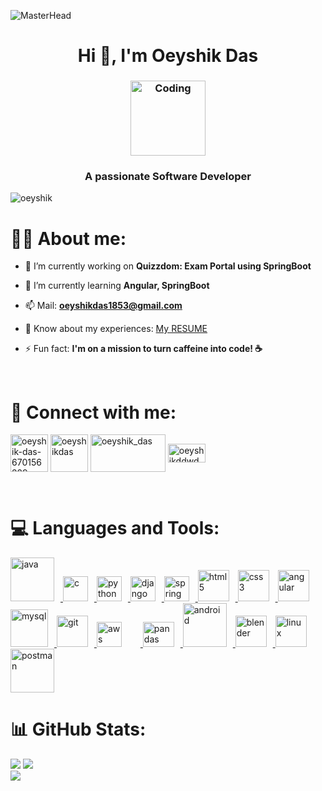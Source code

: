 ![MasterHead](https://drive.google.com/uc?id=1qz-xUqnic0LMCI9bNygdvzMw-Pa7_9Ix)
<h1 align="center">Hi 👋, I'm Oeyshik Das</h1>
<h3 align="center"> <img alt="Coding" width="120" src="https://drive.google.com/uc?id=1aN2nx1hg0NpS8ydB8skpXuoEssffPOdQ" style="margin-left: 0px;"></h3>
<!---1xLZvqI68fnLsgM9bskUOgLjQcYKnucU-><!--1n0AHS7_T37Jl1SxnNk2k1zjWnL8FHDJO-->
<h3 align="center">A passionate Software Developer</h3>
<p align="left"> <img src="https://komarev.com/ghpvc/?username=oeyshik&label=Profile%20views&color=0e75b6&style=flat" alt="oeyshik" /> </p>

<h1 align="left">👨‍🎓 About me:</h1>

- 🔭 I’m currently working on **Quizzdom: Exam Portal using SpringBoot**

- 🌱 I’m currently learning **Angular, SpringBoot**

- 📫 Mail: **oeyshikdas1853@gmail.com**

- 📄 Know about my experiences: [My RESUME](https://drive.google.com/drive/folders/1Nw8F31vGrVDnhJXYH_W_GvK75A8jie28?usp=sharing)

- ⚡ Fun fact: **I'm on a mission to turn caffeine into code! ☕**

<br/><h1 align="left">🤝 Connect with me:</h1>
<p align="left">
<a href="https://linkedin.com/in/oeyshik-das-670156229" target="blank"> <img align="center" src="https://drive.google.com/uc?id=1TlbLUPaB3h1SFkArfu-4f3fSmkC9Uk-C" alt="oeyshik-das-670156229"  height="60" width="60" ></a>
<a href="https://instagram.com/oeyshikdas" target="blank"><img align="center" src="https://drive.google.com/uc?id=1cUiFKqBdLqSJtHnDNFWEITsdCtepUedd" alt="oeyshikdas" height="60" width="60"></a>
<a href="https://www.leetcode.com/oeyshik_das" target="blank"><img align="center" src="https://drive.google.com/uc?id=1wr_cVc-0akT5sHOwep4hCaI9Y3dO19KZ" alt="oeyshik_das" height="60" width="120"></a>
<a href="https://auth.geeksforgeeks.org/user/oeyshikddwd2" target="blank"><img align="center" src="https://drive.google.com/uc?id=1ZKUT2VpMgnAV-jWO6ialwJsvUN86bwYE" alt="oeyshikddwd2" height="30" width="60"></a>
</p><br/>

<!--<h1 align="left">💻 Languages and Tools:</h1>
<p align="left">
  <a href="https://www.java.com" target="_blank" rel="noreferrer">
    <img src="https://drive.google.com/uc?id=16rm3kjFUTesvKAKzZjfs8I-5xegGyML3" alt="java" width="40" height="40"/>
  </a>
  <a href="https://www.cprogramming.com/" target="_blank" rel="noreferrer">
    <img src="https://drive.google.com/uc?id=1mrvAcv8Ih-qre9SoEvF_mfJNvQwdO71P" alt="c" width="40" height="40"/>
  </a>
  <a href="https://www.python.org" target="_blank" rel="noreferrer">
    <img src="https://drive.google.com/uc?id=1zRHAho9mfviTkcMZCPPDbI2RInrU8lC_" alt="python" width="40" height="40"/>
  </a>
  <a href="https://www.djangoproject.com/" target="_blank" rel="noreferrer">
    <img src="https://drive.google.com/uc?id=1VjVeBwXXevbgUfFJuMWNO4Ctgs7FUsC7" alt="django" width="40" height="40"/>
  </a>
  <a href="https://spring.io/" target="_blank" rel="noreferrer">
    <img src="https://drive.google.com/uc?id=1Gp0mNOFQ8KUobw4xRNS0It5Eln6FevlJ" alt="spring" width="40" height="40"/>
  </a>
</p>
<p align="left">
  <a href="https://www.w3.org/html/" target="_blank" rel="noreferrer">
    <img src="https://drive.google.com/uc?id=1EEKmE2XXZXWLEoA8FXdFtxRxo0iGJEgY" alt="html5" width="40" height="40"/>
  </a>
  <a href="https://www.w3schools.com/css/" target="_blank" rel="noreferrer">
    <img src="https://drive.google.com/uc?id=1pqiwH3HS8438kLkIDwfgWgaZ4Fqx7xO9" alt="css3" width="40" height="40"/>
  </a>
  <a href="https://angular.io" target="_blank" rel="noreferrer">
    <img src="https://drive.google.com/uc?id=1NE-NIPjX8k3HmuMZl2_NkMgDhi2ntP_e" alt="angular" width="40" height="40"/>
  </a>
  <a href="https://www.mysql.com/" target="_blank" rel="noreferrer">
    <img src="https://drive.google.com/uc?id=10yS8Zo0lFlA6n1Ed4_oN1HLoMuC8w1YC" alt="mysql" width="40" height="40"/>
  </a>
  <a href="https://git-scm.com/" target="_blank" rel="noreferrer">
    <img src="https://drive.google.com/uc?id=1e5qwdoSbuJjEPmzJN5v5WoaaEzWdDnKB" alt="git" width="40" height="40"/>
  </a>
</p>
<p align="left">
  <a href="https://aws.amazon.com" target="_blank" rel="noreferrer">
    <img src="https://drive.google.com/uc?id=17yOzr9DDcG8K_QupEtejJYTEqo0abkpU" alt="aws" width="40" height="40"/>
  </a>
  <a href="https://pandas.pydata.org/" target="_blank" rel="noreferrer">
    <img src="https://drive.google.com/uc?id=10Lt9PYM8JlGRfugLmrkbpJV-i6kb1aBw" alt="pandas" width="40" height="40"/>
  </a>
  <a href="https://developer.android.com" target="_blank" rel="noreferrer">
    <img src="https://drive.google.com/uc?id=1M4-tAOBJ53DgJvLnl0a2N6ep4un6FaRj" alt="android" width="40" height="40"/>
  </a>
  <a href="https://www.blender.org/" target="_blank" rel="noreferrer">
    <img src="https://drive.google.com/uc?id=1_g9zdMb7yHbEn15RdQwe-cb7edwha2mx" alt="blender" width="40" height="40"/>
  </a>
  <a href="https://www.linux.org/" target="_blank" rel="noreferrer">
    <img src="https://drive.google.com/uc?id=1uGUMRz7mrRmEkI6uYSTeCtFOmmikbxxe" alt="linux" width="40" height="40"/>
  </a>
</p>
<p align="left">
  <a href="https://postman.com" target="_blank" rel="noreferrer">
    <img src="https://drive.google.com/uc?id=1jn841UMmfPZmwX9jvYtyiVA6sJ6oyxpm" alt="postman" width="40" height="40"/>
  </a>
</p>-->



<h1 align="left">💻 Languages and Tools:</h1>
<p align="left">
<a href="https://www.java.com" target="_blank" rel="noreferrer"> <img src="https://drive.google.com/uc?id=16rm3kjFUTesvKAKzZjfs8I-5xegGyML3" alt="java" width="70" height="70" style="margin-right: 10px;"> </a>
<a href="https://www.cprogramming.com/" target="_blank" rel="noreferrer"> <img src="https://drive.google.com/uc?id=1mrvAcv8Ih-qre9SoEvF_mfJNvQwdO71P" alt="c" width="40" height="40" style="margin-right: 10px;"> </a>
<a href="https://www.python.org" target="_blank" rel="noreferrer"> <img src="https://drive.google.com/uc?id=1zRHAho9mfviTkcMZCPPDbI2RInrU8lC_" alt="python" width="40" height="40" style="margin-right: 10px;"> </a>
<a href="https://www.djangoproject.com/" target="_blank" rel="noreferrer"> <img src="https://drive.google.com/uc?id=1VjVeBwXXevbgUfFJuMWNO4Ctgs7FUsC7" alt="django" width="40" height="40" style="margin-right: 10px;"> </a>
<a href="https://spring.io/" target="_blank" rel="noreferrer"> <img src="https://drive.google.com/uc?id=1Gp0mNOFQ8KUobw4xRNS0It5Eln6FevlJ" alt="spring" width="40" height="40" style="margin-right: 10px;"> </a>
<a href="https://www.w3.org/html/" target="_blank" rel="noreferrer"> <img src="https://drive.google.com/uc?id=1LOspQ2yRVdKBMODKt9VqQ554H_eRwkSp" alt="html5" width="50" height="50" style="margin-right: 10px;"> </a>
<a href="https://www.w3schools.com/css/" target="_blank" rel="noreferrer"> <img src="https://drive.google.com/uc?id=1qkiCWHbdfO8A4fxFUPUysDI1x0YYHxoj" alt="css3" width="50" height="50" style="margin-right: 10px;"> </a>
<a href="https://angular.io" target="_blank" rel="noreferrer"> <img src="https://drive.google.com/uc?id=1XgRfnL-dTBX-UdIKmhTCrGGyV8yQeQjo" alt="angular" width="50" height="50" style="margin-right: 10px;"> </a>
<a href="https://www.mysql.com/" target="_blank" rel="noreferrer"> <img src="https://drive.google.com/uc?id=1xo8up9XiY0SNqNPeZlKm7HgOzMR-Sq1f" alt="mysql" width="60" height="60" style="margin-right: 10px;"> </a>
<a href="https://git-scm.com/" target="_blank" rel="noreferrer"> <img src="https://drive.google.com/uc?id=1sWhZP9NusCJaBfSSvdsCcjUBINmxKFq1" alt="git" width="50" height="50" style="margin-right: 10px;"> </a>
<a href="https://aws.amazon.com" target="_blank" rel="noreferrer"> <img src="https://drive.google.com/uc?id=17yOzr9DDcG8K_QupEtejJYTEqo0abkpU" alt="aws" width="40" height="40" style="margin-right: 30px;"> </a>
<a href="https://pandas.pydata.org/" target="_blank" rel="noreferrer"> <img src="https://drive.google.com/uc?id=1MTvRMkOV4kxERM7-G-WtBepCl6ai7XWh" alt="pandas" width="50" height="40" style="margin-right: 10px;"> </a>
<a href="https://developer.android.com" target="_blank" rel="noreferrer"> <img src="https://drive.google.com/uc?id=1gUQ7QfCIWhkBUrRpxI8VYBN4i6ugML4Y" alt="android" width="70" height="70" style="margin-right: 10px;"> </a>
<a href="https://www.blender.org/" target="_blank" rel="noreferrer"> <img src="https://drive.google.com/uc?id=1_g9zdMb7yHbEn15RdQwe-cb7edwha2mx" alt="blender" width="50" height="50" style="margin-right: 10px;"> </a>
<a href="https://www.linux.org/" target="_blank" rel="noreferrer"> <img src="https://drive.google.com/uc?id=1uGUMRz7mrRmEkI6uYSTeCtFOmmikbxxe" alt="linux" width="50" height="50" style="margin-right: 10px;"> </a>
<a href="https://postman.com" target="_blank" rel="noreferrer"> <img src="https://drive.google.com/uc?id=1jn841UMmfPZmwX9jvYtyiVA6sJ6oyxpm" alt="postman" width="70" height="70" style="margin-right: 10px;"> </a>

<h1 align="left">📊 GitHub Stats:</h1>

<picture>
  <source
    srcset="https://github-readme-stats.vercel.app/api?username=oeyshik&show_icons=true&rank_icon=github&locale=en&theme=merko"
    media="(prefers-color-scheme: dark)"
  />
  <source
    srcset="https://github-readme-stats.vercel.app/api?username=oeyshik&show_icons=true&rank_icon=github&locale=en&theme=transparent"
    media="(prefers-color-scheme: light), (prefers-color-scheme: no-preference)"
  />
  <img src="https://github-readme-stats.vercel.app/api?username=anuraghazra&show_icons=true" />
</picture>

<picture>
  <source
    srcset="https://github-readme-streak-stats.herokuapp.com/?user=oeyshik&theme=merko"
    media="(prefers-color-scheme: dark)"
  />
  <source
    srcset="https://github-readme-streak-stats.herokuapp.com/?user=oeyshik&theme=transparent"
    media="(prefers-color-scheme: light), (prefers-color-scheme: no-preference)"
  />
  <img src="https://github-readme-stats.vercel.app/api?username=anuraghazra&show_icons=true" />
</picture><br/>

<picture>
  <source
    srcset="https://github-readme-stats.vercel.app/api/top-langs?username=oeyshik&show_icons=true&locale=en&layout=compact&theme=merko"
    media="(prefers-color-scheme: dark)"
  />
  <source
    srcset="https://github-readme-stats.vercel.app/api/top-langs?username=oeyshik&show_icons=true&locale=en&layout=compact&theme=transparent"
    media="(prefers-color-scheme: light), (prefers-color-scheme: no-preference)"
  />
  <img src="https://github-readme-stats.vercel.app/api?username=anuraghazra&show_icons=true" />
</picture>

